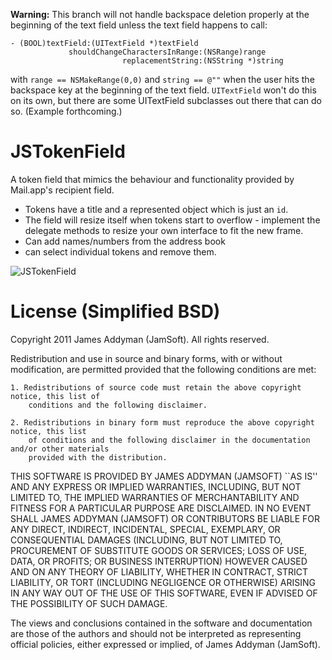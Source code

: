 **Warning:** This branch will not handle backspace deletion properly at the beginning of the text field unless the text field happens to call:

    - (BOOL)textField:(UITextField *)textField
                 shouldChangeCharactersInRange:(NSRange)range
                             replacementString:(NSString *)string
                             
with `range == NSMakeRange(0,0)` and `string == @""` when the user hits the backspace key at the beginning of the text field. `UITextField` won't do this on its own, but there are some UITextField subclasses out there that can do so. (Example forthcoming.)

JSTokenField
============

A token field that mimics the behaviour and functionality provided by Mail.app's recipient field.

- Tokens have a title and a represented object which is just an `id`.
- The field will resize itself when tokens start to overflow - implement the delegate methods to resize your own interface to fit the new frame.
- Can add names/numbers from the address book
- can select individual tokens and remove them.

![JSTokenField](http://jamsoftonline.com/images/jstokenfield.png "JSTokenField")

License (Simplified BSD)
=======

Copyright 2011 James Addyman (JamSoft). All rights reserved.

Redistribution and use in source and binary forms, with or without modification, are
permitted provided that the following conditions are met:

	1. Redistributions of source code must retain the above copyright notice, this list of
		conditions and the following disclaimer.

	2. Redistributions in binary form must reproduce the above copyright notice, this list
		of conditions and the following disclaimer in the documentation and/or other materials
		provided with the distribution.

THIS SOFTWARE IS PROVIDED BY JAMES ADDYMAN (JAMSOFT) ``AS IS'' AND ANY EXPRESS OR IMPLIED
WARRANTIES, INCLUDING, BUT NOT LIMITED TO, THE IMPLIED WARRANTIES OF MERCHANTABILITY AND
FITNESS FOR A PARTICULAR PURPOSE ARE DISCLAIMED. IN NO EVENT SHALL JAMES ADDYMAN (JAMSOFT) OR
CONTRIBUTORS BE LIABLE FOR ANY DIRECT, INDIRECT, INCIDENTAL, SPECIAL, EXEMPLARY, OR
CONSEQUENTIAL DAMAGES (INCLUDING, BUT NOT LIMITED TO, PROCUREMENT OF SUBSTITUTE GOODS OR
SERVICES; LOSS OF USE, DATA, OR PROFITS; OR BUSINESS INTERRUPTION) HOWEVER CAUSED AND ON
ANY THEORY OF LIABILITY, WHETHER IN CONTRACT, STRICT LIABILITY, OR TORT (INCLUDING
NEGLIGENCE OR OTHERWISE) ARISING IN ANY WAY OUT OF THE USE OF THIS SOFTWARE, EVEN IF
ADVISED OF THE POSSIBILITY OF SUCH DAMAGE.

The views and conclusions contained in the software and documentation are those of the
authors and should not be interpreted as representing official policies, either expressed
or implied, of James Addyman (JamSoft).